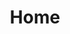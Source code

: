 ---
home: true
icon: home
title: Home
heroImage: /logo.svg
bgImage: https://theme-hope-assets.vuejs.press/bg/6-light.svg
bgImageDark: https://theme-hope-assets.vuejs.press/bg/6-dark.svg
bgImageStyle:
  background-attachment: fixed
heroText: Dyson Sphere Program MOD WIKI
tagline: Blueprint,Extension,MOD,Etc...
actions:
  - text: wiki
    icon: list
    link: ./wikiPage/
    type: primary

  - text: Guide
    icon: lightbulb
    link: ./writeGuide/

highlights:
  - header: More Projects
    # description: 我们扩展了标准的 CommonMark 规范，为你添加了成吨功能。
    # image: /assets/image/markdown.svg
    # bgImage: https://theme-hope-assets.vuejs.press/bg/2-light.svg
    # bgImageDark: https://theme-hope-assets.vuejs.press/bg/2-dark.svg
    # bgImageStyle:
    #   background-repeat: repeat
    #   background-size: initial
    features:
      - title: Blueprint
        icon: clipboard-check
        details: 各类蓝图
        # link: https://theme-hope.vuejs.press/zh/guide/markdown/others.html#link-check

      - title: Wiki
        icon: box-archive
        details: 内容详解
        # link: https://theme-hope.vuejs.press/zh/guide/markdown/hint.html

      - title: Calculator
        icon: bell
        details: 产线量化
        # link: https://theme-hope.vuejs.press/zh/guide/markdown/alert.html

      - title: Tools
        icon: table-columns
        details: 为游戏提供辅助
        # link: https://theme-hope.vuejs.press/zh/guide/markdown/tabs.html

      - title: Mod
        icon: code
        details: 游戏可拓展mod
        # link: https://theme-hope.vuejs.press/zh/guide/markdown/code-tabs.html

      - title: 教程
        icon: align-center
        details: 详细的游玩教程
        # link: https://theme-hope.vuejs.press/zh/guide/markdown/align.html

      - title: 整活
        icon: code
        details: 一些意想不到的创意
        # link: https://theme-hope.vuejs.press/zh/guide/markdown/attrs.html
---